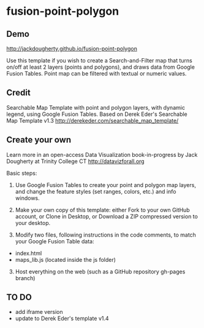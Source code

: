 fusion-point-polygon
========================

## Demo
http://jackdougherty.github.io/fusion-point-polygon

Use this template if you wish to create a Search-and-Filter map that turns on/off at least 2 layers (points and polygons), and draws data from Google Fusion Tables. Point map can be filtered with textual or numeric values.

## Credit
Searchable Map Template with point and polygon layers, with dynamic legend, using Google Fusion Tables. Based on Derek Eder's Searchable Map Template v1.3 http://derekeder.com/searchable_map_template/

## Create your own
Learn more in an open-access Data Visualization book-in-progress by Jack Dougherty at Trinity College CT
http://datavizforall.org

Basic steps:

1) Use Google Fusion Tables to create your point and polygon map layers, and change the feature styles (set ranges, colors, etc.) and info windows.

2) Make your own copy of this template: either Fork to your own GitHub account, or Clone in Desktop, or Download a ZIP compressed version to your desktop.

3) Modify two files, following instructions in the code comments, to match your Google Fusion Table data:

- index.html
- maps_lib.js (located inside the js folder)

3) Host everything on the web (such as a GitHub repository gh-pages branch)

## TO DO
- add iframe version
- update to Derek Eder's template v1.4
